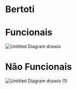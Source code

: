# Bertoti
# Funcionais
![Untitled Diagram drawio](https://user-images.githubusercontent.com/89146258/156752971-be069198-5a1f-433e-8b7d-c64dd4c62b5f.png)
# Não Funcionais 
![Untitled Diagram drawio (1)](https://user-images.githubusercontent.com/89146258/157341378-23fc6b5c-41c1-4aa7-833d-764cbec71b35.png)

